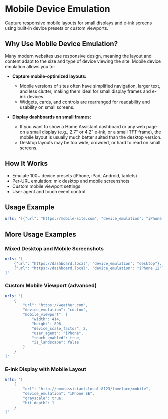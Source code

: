 
# Mobile Device Emulation

Capture responsive mobile layouts for small displays and e-ink screens using built-in device presets or custom viewports.

## Why Use Mobile Device Emulation?

Many modern websites use responsive design, meaning the layout and content adapt to the size and type of device viewing the site. Mobile device emulation allows you to:

- **Capture mobile-optimized layouts:**
	- Mobile versions of sites often have simplified navigation, larger text, and less clutter, making them ideal for small display frames and e-ink devices.
	- Widgets, cards, and controls are rearranged for readability and usability on small screens.

- **Display dashboards on small frames:**
	- If you want to show a Home Assistant dashboard or any web page on a small display (e.g., 2.7" or 4.2" e-ink, or a small TFT frame), the mobile layout is usually much better suited than the desktop version.
	- Desktop layouts may be too wide, crowded, or hard to read on small screens.

## How It Works
- Emulate 100+ device presets (iPhone, iPad, Android, tablets)
- Per-URL emulation: mix desktop and mobile screenshots
- Custom mobile viewport settings
- User agent and touch event control

## Usage Example
```yaml
urls: '[{"url": "https://mobile-site.com", "device_emulation": "iPhone SE"}]'
```

## More Usage Examples

### Mixed Desktop and Mobile Screenshots
```yaml
urls: '[
	{"url": "https://dashboard.local", "device_emulation": "desktop"},
	{"url": "https://dashboard.local", "device_emulation": "iPhone 12"}
]'
```

### Custom Mobile Viewport (advanced)
```yaml
urls: '[
	{
		"url": "https://weather.com",
		"device_emulation": "custom",
		"mobile_viewport": {
			"width": 414,
			"height": 896,
			"device_scale_factor": 2,
			"user_agent": "iPhone",
			"touch_enabled": true,
			"is_landscape": false
		}
	}
]'
```

### E-ink Display with Mobile Layout
```yaml
urls: '[
	{
		"url": "http://homeassistant.local:8123/lovelace/mobile",
		"device_emulation": "iPhone SE",
		"grayscale": true,
		"bit_depth": 1
	}
]'
```
